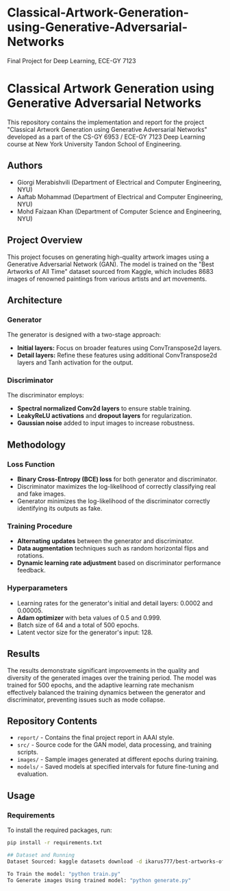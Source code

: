 # Classical-Artwork-Generation-using-Generative-Adversarial-Networks
Final Project for Deep Learning, ECE-GY 7123

# Classical Artwork Generation using Generative Adversarial Networks

This repository contains the implementation and report for the project "Classical Artwork Generation using Generative Adversarial Networks" developed as a part of the CS-GY 6953 / ECE-GY 7123 Deep Learning course at New York University Tandon School of Engineering.

## Authors

- Giorgi Merabishvili (Department of Electrical and Computer Engineering, NYU)
- Aaftab Mohammad (Department of Electrical and Computer Engineering, NYU)
- Mohd Faizaan Khan (Department of Computer Science and Engineering, NYU)

## Project Overview

This project focuses on generating high-quality artwork images using a Generative Adversarial Network (GAN). The model is trained on the "Best Artworks of All Time" dataset sourced from Kaggle, which includes 8683 images of renowned paintings from various artists and art movements.

## Architecture

### Generator
The generator is designed with a two-stage approach:
- **Initial layers:** Focus on broader features using ConvTranspose2d layers.
- **Detail layers:** Refine these features using additional ConvTranspose2d layers and Tanh activation for the output.

### Discriminator
The discriminator employs:
- **Spectral normalized Conv2d layers** to ensure stable training.
- **LeakyReLU activations** and **dropout layers** for regularization.
- **Gaussian noise** added to input images to increase robustness.

## Methodology

### Loss Function
- **Binary Cross-Entropy (BCE) loss** for both generator and discriminator.
- Discriminator maximizes the log-likelihood of correctly classifying real and fake images.
- Generator minimizes the log-likelihood of the discriminator correctly identifying its outputs as fake.

### Training Procedure
- **Alternating updates** between the generator and discriminator.
- **Data augmentation** techniques such as random horizontal flips and rotations.
- **Dynamic learning rate adjustment** based on discriminator performance feedback.

### Hyperparameters
- Learning rates for the generator's initial and detail layers: 0.0002 and 0.00005.
- **Adam optimizer** with beta values of 0.5 and 0.999.
- Batch size of 64 and a total of 500 epochs.
- Latent vector size for the generator's input: 128.

## Results
The results demonstrate significant improvements in the quality and diversity of the generated images over the training period. The model was trained for 500 epochs, and the adaptive learning rate mechanism effectively balanced the training dynamics between the generator and discriminator, preventing issues such as mode collapse.

## Repository Contents

- `report/` - Contains the final project report in AAAI style.
- `src/` - Source code for the GAN model, data processing, and training scripts.
- `images/` - Sample images generated at different epochs during training.
- `models/` - Saved models at specified intervals for future fine-tuning and evaluation.

## Usage

### Requirements
To install the required packages, run:
```bash
pip install -r requirements.txt

## Dataset and Running
Dataset Sourced: kaggle datasets download -d ikarus777/best-artworks-of-all-time

To Train the model: "python train.py"
To Generate images Using trained model: "python generate.py"
 
